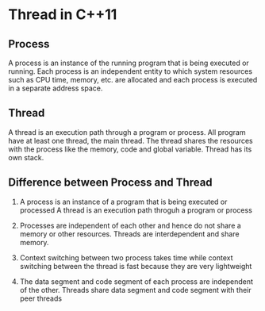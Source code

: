 # Thread in C++11

## Process

A process is an instance of the running program that is being executed or running.
Each process is an independent entity to which system resources such as CPU time, memory, etc. are allocated and each process is executed in a separate address space.

## Thread

A thread is an execution path through a program or process. All program have at least one thread, the main thread.
The thread shares the resources with the process like the memory, code and global variable. Thread has its own stack.

## Difference between Process and Thread

1. A process is an instance of a program that is being executed or processed
   A thread is an execution path throguh a program or process

2. Processes are independent of each other and hence do not share a memory or other resources.
   Threads are interdependent and share memory.

3. Context switching between two process takes time while context switching between the thread is fast because they are very lightweight

4. The data segment and code segment of each process are independent of the other.
   Threads share data segment and code segment with their peer threads
